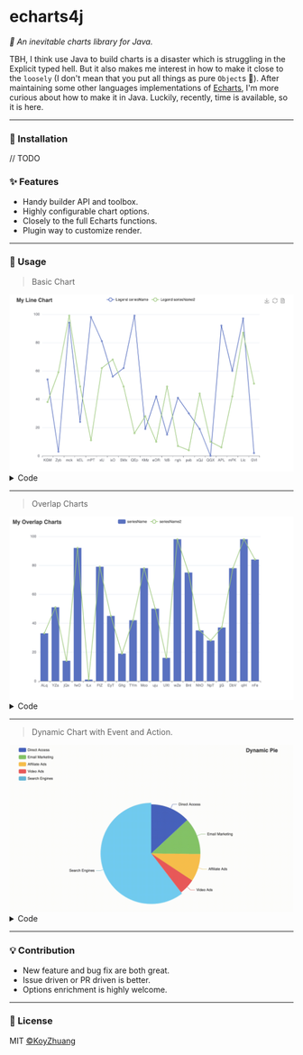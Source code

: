 # echarts4j

*🍩 An inevitable charts library for Java.*

TBH, I think use Java to build charts is a disaster
which is struggling in the Explicit typed hell.
But it also makes me interest in how to make it close to the `loosely` (I don't mean
that you put all things as pure `Object`s :dog:).
After maintaining some other languages implementations of [Echarts](https://echarts.apache.org/), I'm more curious about
how to make it in
Java. Luckily, recently, time is available, so it is here.

---

### 🔰 Installation

// TODO

### ✨ Features

* Handy builder API and toolbox.
* Highly configurable chart options.
* Closely to the full Echarts functions.
* Plugin way to customize render.

---

### 📝 Usage

> Basic Chart

<img src="./docs/assets/line.png" alt="line">
<details>
  <summary>Code</summary>

```
   Canvas.builder()
                .addCharts(LineChart.builder()
                        .options(ChartOption.builder()
                                .title(Title.builder()
                                        .text(chartTitle).build())
                                .legend(Legend.builder()
                                        .formatter(FuncStr.of(legendFormatter)).build())
                                .toolbox(Toolbox.builder()
                                        .showTitle(true)
                                        .feature(Toolbox.Feature.builder()
                                                .saveAsImage(Toolbox.SaveAsImage.builder().build())
                                                .restore(Toolbox.Restore.builder().build())
                                                .dataView(Toolbox.DataView.builder().build())
                                                .build())
                                        .build())
                                .xAxis(XAxis.builder()
                                        .data(x)
                                        .build())
                                .yAxis(YAxis.builder().build())
                                .build()
                                .addSeries(ListChartSeriesOption.builder()
                                        .name(seriesName)
                                        .data(data1)
                                        .build())
                                .addSeries(ListChartSeriesOption.builder()
                                        .name(seriesName2)
                                        .data(data2)
                                        .build())
                        )
                        .build())
                .build()
                .renderTo(new File("line.html"));

```

</details>

---
> Overlap Charts

<img src="./docs/assets/overlap.png" alt="overlap" />
<details>
  <summary>Code</summary>

```
        final String chartTitle = "My Overlap Charts";
        final String seriesName = "seriesName";
        final String seriesName2 = "seriesName2";
        final LineChart c = LineChart.builder()
                .options(ChartOption.builder()
                        .title(Title.builder()
                                .text(chartTitle).build())
                        .legend(Legend.builder().build())
                        .xAxis(XAxis.builder()
                                .data(x)
                                .build())
                        .yAxis(YAxis.builder().build())
                        .build()
                        .addSeries(ListChartSeriesOption.builder()
                                .name(seriesName)
                                .data(data1)
                                .build())
                        .addSeries(BarChartSeriesOption.builder()
                                .name(seriesName2)
                                .data(data2)
                                .build())
                )
                .build();

        final Canvas cvs = Canvas.builder()
                .addCharts(c)
                .build();
        final Render render = RenderProvider.get();
        render.render(cvs, new FileWriter("overlap.html"));

    }
```

</details>

---

> Dynamic Chart with Event and Action.

<img src="./docs/assets/dynamic-pie.gif"  alt="dynamic-pie"/>
<details>
  <summary>Code</summary>

```
final String chartTitle = "Dynamic Pie";
final String seriesName = "Access Source";

final List<String> legendData = Arrays.asList(
        "Direct Access",
        "Email Marketing",
        "Affiliate Ads",
        "Video Ads",
        "Search Engines"
        );

final DataHelper dataHelper = DataHelper.create()
        .addValueField(Integer.class)
        .addNameField()
        .build()
        .addData(335, "Direct Access")
        .addData(310, "Email Marketing")
        .addData(234, "Affiliate Ads")
        .addData(135, "Video Ads")
        .addData(1548, "Search Engines");

final List<String> center = Arrays.asList("50%", "60%");
final PieChart p = PieChart.builder()
        .options(ChartOption.builder()
        .animation(false)
        .title(Title.builder()
        .text(chartTitle)
        .right("20")
        .build())
        .legend(Legend.builder()
        .orient("vertical")
        .left("left")
        .data(legendData)
        .build())
        .build()
        .addSeries(PieChartSeriesOption.builder()
        .name(seriesName)
        .radius("55%")
        .center(center)
        .data(dataHelper.get())
        .build())
        )
        .build()
        .addJSFunction(FuncStr.of(actionWithEchartsInstance))
        .addListener("'click'", FuncStr.of(clickAlterFunc))
        .addListener("'legendselectchanged'", FuncStr.of(legendClickAlterFunc))
        .addListener("'mousemove'", FuncStr.of("{ dataIndex: 3 }"), FuncStr.of(mouseMoveAlterFunc));

        Canvas.builder()
        .addCharts(p)
        .build()
        .renderTo(new File("dynamic-pie.html"));
```

</details>

---

### 💡 Contribution

- New feature and bug fix are both great.
- Issue driven or PR driven is better.
- Options enrichment is highly welcome.

---

### 📃 License

MIT [©KoyZhuang](https://github.com/Koooooo-7/echarts4j/blob/main/LICENSE)